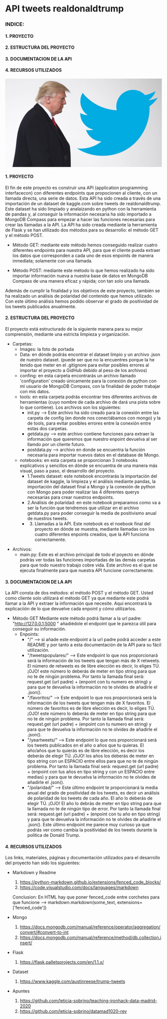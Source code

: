 # API tweets realdonaldtrump

### INDICE:
#### 1. PROYECTO
#### 2. ESTRUCTURA DEL PROYECTO
#### 3. DOCUMENTACION DE LA API
#### 4. RECURSOS UTILIZADOS 

![fotodeportada](https://github.com/leticia-sobrino/W6-api-sentiment-project/blob/main/images/donald-trump-twitter.jpg)


#### 1. PROYECTO
El fin de este proyecto es construir una API (application programming interfacecon) con diferentes endpoints que propocionen al cliente, con un llamada directa, una serie de datos.
Esta API ha sido creada a través de una importación de un dataset de kaggle.com sobre tweets de realdonaldtrump.
Este dataset ha sido limpiado y analaizando en python con la herramienta de pandas y, al conseguir la información necesaria ha sido importado a MongoDB Compass para empezar a hacer las funciones necesarias para crear las llamadas a la API.
La API ha sido creada mediante la herramienta de Flask y se han utilizado dos métodos para su desarrollo: el método GET y el método POST.
   - Método GET: mediante este método hemos conseguido realizar cuatro diferentes endpoints para nuestra  API, para que el cliente pueda extraer los datos que corresponden a cada uno de esos enpoints de manera inmediata; solamente con una llamada.
  
    
   - Método POST: mediante este método lo que hemos realizado ha sido importar información nueva a nuestra base de datos en MongoDB Compass de una manera eficaz y rápida; con tan solo una llamada.

Además de cumplir la finalidad y los objetivos de este proyecto, también se ha realizado un análisis de polaridad del contenido que hemos utilizado. Con este último análisis hemos podido observar el grado de positividad de los tweets publicados anualmente. 



#### 2. ESTRUCTURA DEL PROYECTO
El proyecto está estructurado de la siguiente manera para su mejor comprensión, mediante una estricta limpieza y organización. 
  * Carpetas:
    - Images: la foto de portada
    - Data: en dónde podrás encontrar el dataset limpio y un archivo .json de nuestro dataset. (puede ser que no la encuentres porque la he tenido que meter en el .gitignore para evitar posibles errores al importar el proyecto a GidHub debido al peso de los archivos)
    - confing: en esta carpeta encontrarás  un archivo llamado 'configuration' creado únicamente para la conexión de python con mi usuario de MongoDB Compass, con la finalidad de poder trabajar con mis datos.
    - tools: en esta carpeta podrás encontrar tres diferentes archivos de herramientas (cuyo nombre de cada archivo de dará una pista sobre lo que contiene). Los archivos son los siguientes:
      - init.py --> Este archivo ha sido creado para la conexión entre las carpeta de config (en donde nos conectábamos con mongo) y la de tools, para evitar posibles errores entre la conexión entre estas dos carpetas.
      - getdata.py --> este archivo contiene funciones para extraer la información que queremos que nuestro enpoint devuelva al ser llamdo por un cliente futuro.
      - postdata.py --> archivo en donde se encuentra la función necesaria para importar nuevos datos en el database de Mongo.
    - notebooks: en esta carpeta se proporcionan 3 notebooks explicativos y sencillos en dónde se encuentra de una manera más visual, paso a paso, el desarrollo del proyecto.
      - 1.Tweets dataset: este notebook encontrarás la importación del dataset de kaggle, la limpieza y el análisis mediante pandas, la importación del dataset final a Mongo y la conexión de python con Mongo para poder realizar las 4 diferentes querys necesarias para crear nuestros endpoints.
      - 2.Análisis de polaridad: en este notebook preparamos como va a ser la función que tendremos que utilizar en el archivo getdata.py para poder conseguir la media de positivismo anual de nuestros tweets.
      - 3. Llamadas a la API. Este notebook es el noebook final del proyecto en dónde se muestra, mediante llamadas con los cuatro diferentes enpoints creados, que la API funciona correctamente. 
  
  - Archivos:
    - main.py: Este es el archivo principal de todo el poyecto en dónde podrás ver todas las funciones importadas de las demás carpetas para que todo nuestro trabajo cobre vida. Este archivo es el que se ejecuta finalmente para que nuestra API funcione correctamente. 
  

#### 3. DOCUMENTACION DE LA API
La API consta de dos métodos: el método POST y el método GET. Usted como cliente solo utilizará el método GET ya que mediante este podrá llamar a la API y extraer la información que necesite. Aquí encontrará la explicaciión de lo que devuelve cada enpoint y cómo utilizarlos.

+ Método GET
  Mediante este método podrá llamar a la url padre: "http://127.0.0.1:5000 " añadiédole el endpoint que le parezca útil para conseguir su información. 
  + Enpoints:
    + "/"  --> si añade este endpoint a la url padre podrá acceder a este README y por tanto a esta documentación de la API para su fácil utilización.
    + "/tweetspopulares/<numero>" --> Este endpoint lo que nos proporcionará será la información de los tweets que tengan más de X retweets. El número de retweets es de libre elección es decir, lo eliges TÚ. ¡OJO! este número lo deberás de meter en tipo string para que no te de ningún problema. Por tanto la llamada final será: request.get (url padre) + (enpoint con tu numero en string) y para que te devuelva la información no te olvides de añadirle el .json().
    + "/favoritos/<numero>" --> Este endpoint lo que nos proporcionará será la información de los tweets que tengan más de X favoritos. El número de favoritos es de libre elección es decir, lo eliges TÚ. ¡OJO! este número lo deberás de meter en tipo string para que no te de ningún problema. Por tanto la llamada final será: request.get (url padre) + (enpoint con tu numero en string) y para que te devuelva la información no te olvides de añadirle el .json().
    + "/yeartweets/<rango>" --> Este endpoint lo que nos proporcionará será los tweets publicados en el año o años  que tu quieras. El año/años que tu quierás es de libre elección, es decir los deberás de elegir TÚ. ¡OJO! los años  los deberás de meter en tipo string con un ESPACIO entre ellos para que no te de ningún problema. Por tanto la llamada final será: request.get (url padre) + (enpoint con tus años en tipo string y con un ESPACIO entre medias) y para que te devuelva la información no te olvides de añadirle el .json().
    + "/polaridad/<year>" --> Este último endpoint te proporcionará la media anual del grado de positividad de los tweets, es decir un análisis de polaridad de los tweets de cada año. El año lo deberás de elegir TÚ. ¡OJO! El año lo debrás de meter en tipo string para que la llamada no te de ningún tipo de error. Por tanto la llamada final será: request.get (url padre) + (enpoint con tu año en tipo string) y para que te devuelva la información no te olvides de añadirle el .json(). 
    Este último endpoint me parece muy curioso ya que podrás ver como cambia la positividad de los tweets durante la política de Donald Trump. 

#### 4. RECURSOS UTILIZADOS 
Los links, materiales, páginas y documentación utilizados para el desarrollo del proyecto han sido los siguientes:
+ Markdown y Readme
    1. https://python-markdown.github.io/extensions/fenced_code_blocks/
    2. https://code.visualstudio.com/docs/languages/markdown

    Conclusion: En HTML hay que poner fenced_code entre corchetes para que funcione
    --> markdown.markdown(some_text, extensions=['fenced_code'])
+ Mongo
  1. https://docs.mongodb.com/manual/reference/operator/aggregation/convert/#convert-to-int
  2. https://docs.mongodb.com/manual/reference/method/db.collection.insert/
+ Flask
  1. https://flask.palletsprojects.com/en/1.1.x/
+ Dataset
  1. https://www.kaggle.com/austinreese/trump-tweets
+ Apuntes
  1. https://github.com/leticia-sobrino/teaching-ironhack-data-madrid-2020
  2. https://github.com/leticia-sobrino/datamad1020-rev 

